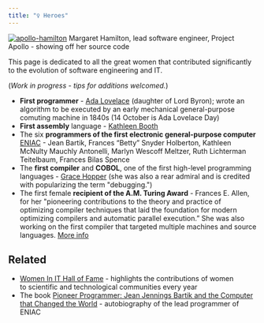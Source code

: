 ```yaml
---
title: "♀ Heroes"
---
```

[![apollo-hamilton](/images/2015/01/apollo-hamilton.gif?w=236)](https://medium.com/@3fingeredfox/margaret-hamilton-lead-software-engineer-project-apollo-158754170da8) Margaret Hamilton, lead software engineer, Project Apollo - showing off her source code

This page is dedicated to all the great women that contributed significantly to the evolution of software engineering and IT.

(*Work in progress - tips for additions welcomed.*)


  - **First programmer** - [Ada Lovelace](http://en.wikipedia.org/wiki/Ada_Lovelace) (daughter of Lord Byron); wrote an algorithm to be executed by an early mechanical general-purpose comuting machine in 1840s (14 October is Ada Lovelace Day)
  - **First assembly** language - [Kathleen Booth](http://en.wikipedia.org/wiki/Kathleen_Booth)
  - The six **programmers of the first electronic general-purpose computer** [ENIAC](http://en.wikipedia.org/wiki/ENIAC) - Jean Bartik, Frances “Betty” Snyder Holberton, Kathleen McNulty Mauchly Antonelli, Marlyn Wescoff Meltzer, Ruth Lichterman Teitelbaum, Frances Bilas Spence
  - The **first compiler** and **COBOL**, one of the first high-level programming languages - [Grace Hopper](http://en.wikipedia.org/wiki/Grace_Hopper) (she was also a rear admiral and is credited with popularizing the term "debugging.")
  - The first female **recipient of the A.M. Turing Award** - Frances E. Allen, for her "pioneering contributions to the theory and practice of optimizing compiler techniques that laid the foundation for modern optimizing compilers and automatic parallel execution.” She was also working on the first compiler that targeted multiple machines and source languages. [More info](http://caitiem.com/2015/02/04/tech-wcw-2-frances-e-allen/)




## Related




  - [Women In IT Hall of Fame](http://www.witi.com/center/witimuseum/halloffame/) - highlights the contributions of women to scientific and technological communities every year
  - The book [Pioneer Programmer: Jean Jennings Bartik and the Computer that Changed the World](http://www.amazon.com/dp/1612480861) - autobiography of the lead programmer of ENIAC
